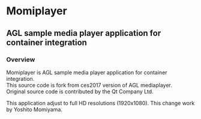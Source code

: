 # Momiplayer
## AGL sample media player application for container integration

### Overview

Momiplayer is AGL sample media player application for container integration.  
This source code is fork from ces2017 version of AGL mediaplayer.  
Original source code is contributed by the Qt Company Ltd.

This application adjust to full HD resolutions (1920x1080).  This change work by Yoshito Momiyama.  


